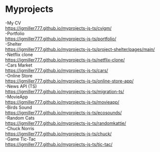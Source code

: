 # Myprojects
-My CV\
https://igmiller777.github.io/myprojects-js-ts/cvigm/ \
-Portfolio\
https://igmiller777.github.io/myprojects-js-ts/portfolio/ \
-Shelter\
https://igmiller777.github.io/myprojects-js-ts/project-shelter/pages/main/ \
-Netflix clone \
https://igmiller777.github.io/myprojects-js-ts/netflix-clone/ \
-Cars Market\
https://igmiller777.github.io/myprojects-js-ts/cars/ \
-Online Store\
https://igmiller777.github.io/myprojects-js-ts/online-store-app/ \
-News API (TS) \
https://igmiller777.github.io/myprojects-js-ts/migration-ts/ \
-MovieApp\
https://igmiller777.github.io/myprojects-js-ts/movieapp/ \
-Birds Sound\
https://igmiller777.github.io/myprojects-js-ts/ecosounds/ \
-Random Cats\
https://igmiller777.github.io/myprojects-js-ts/randomkattie/ \
-Chuck Norris\
https://igmiller777.github.io/myprojects-js-ts/chuck/ \
-Game Tic-Tac\
https://igmiller777.github.io/myprojects-js-ts/tic-tac/

